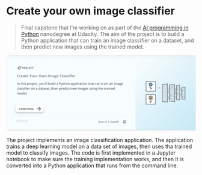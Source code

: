 # Create your own image classifier

> Final capstone that I'm working on as part of the [AI programming in Python](https://www.udacity.com/course/ai-programming-python-nanodegree--nd089) nanodegree at Udacity. The aim of the project is to build a Python application that can train an image classifier on a dataset, and then predict new images using the trained model.

![This is an image taken from the Udacity website](images/header.png)

The project implements an image classification application. The application trains a deep learning model on a data set of images, then uses tha trained model to classify images. The code is first implemented in a Jupyter notebook to make sure the training implementation works, and then it is converted into a Python application that runs from the command line.
